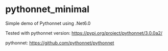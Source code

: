 # pythonnet_minimal
Simple demo of Pythonnet using .Net6.0



Tested with pythonnet version: https://pypi.org/project/pythonnet/3.0.0a2/

pythonnet: https://github.com/pythonnet/pythonnet


